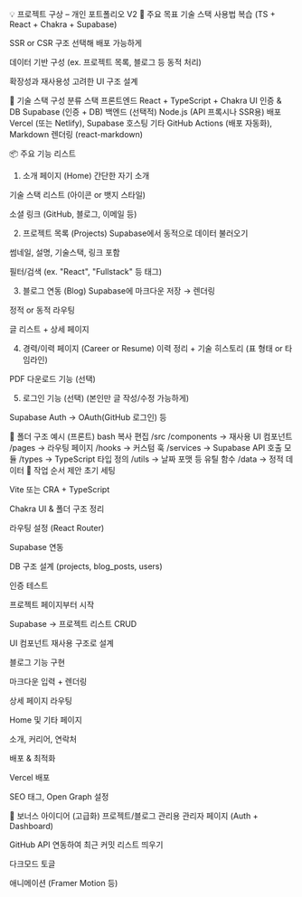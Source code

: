 💡 프로젝트 구상 – 개인 포트폴리오 V2
🎯 주요 목표
기술 스택 사용법 복습 (TS + React + Chakra + Supabase)

SSR or CSR 구조 선택해 배포 가능하게

데이터 기반 구성 (ex. 프로젝트 목록, 블로그 등 동적 처리)

확장성과 재사용성 고려한 UI 구조 설계

🔧 기술 스택 구성
분류	스택
프론트엔드	React + TypeScript + Chakra UI
인증 & DB	Supabase (인증 + DB)
백엔드 (선택적)	Node.js (API 프록시나 SSR용)
배포	Vercel (또는 Netlify), Supabase 호스팅
기타	GitHub Actions (배포 자동화), Markdown 렌더링 (react-markdown)

📦 주요 기능 리스트
1. 소개 페이지 (Home)
간단한 자기 소개

기술 스택 리스트 (아이콘 or 뱃지 스타일)

소셜 링크 (GitHub, 블로그, 이메일 등)

2. 프로젝트 목록 (Projects)
Supabase에서 동적으로 데이터 불러오기

썸네일, 설명, 기술스택, 링크 포함

필터/검색 (ex. "React", "Fullstack" 등 태그)

3. 블로그 연동 (Blog)
Supabase에 마크다운 저장 → 렌더링

정적 or 동적 라우팅

글 리스트 + 상세 페이지

4. 경력/이력 페이지 (Career or Resume)
이력 정리 + 기술 히스토리 (표 형태 or 타임라인)

PDF 다운로드 기능 (선택)

5. 로그인 기능 (선택)
(본인만 글 작성/수정 가능하게)

Supabase Auth → OAuth(GitHub 로그인) 등

🧱 폴더 구조 예시 (프론트)
bash
복사
편집
/src
  /components      → 재사용 UI 컴포넌트
  /pages           → 라우팅 페이지
  /hooks           → 커스텀 훅
  /services        → Supabase API 호출 모듈
  /types           → TypeScript 타입 정의
  /utils           → 날짜 포맷 등 유틸 함수
  /data            → 정적 데이터
📆 작업 순서 제안
초기 세팅

Vite 또는 CRA + TypeScript

Chakra UI & 폴더 구조 정리

라우팅 설정 (React Router)

Supabase 연동

DB 구조 설계 (projects, blog_posts, users)

인증 테스트

프로젝트 페이지부터 시작

Supabase → 프로젝트 리스트 CRUD

UI 컴포넌트 재사용 구조로 설계

블로그 기능 구현

마크다운 입력 + 렌더링

상세 페이지 라우팅

Home 및 기타 페이지

소개, 커리어, 연락처

배포 & 최적화

Vercel 배포

SEO 태그, Open Graph 설정

🧠 보너스 아이디어 (고급화)
프로젝트/블로그 관리용 관리자 페이지 (Auth + Dashboard)

GitHub API 연동하여 최근 커밋 리스트 띄우기

다크모드 토글

애니메이션 (Framer Motion 등)
